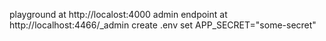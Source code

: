 playground at http://localost:4000
admin endpoint at http://localhost:4466/_admin
create .env set APP_SECRET="some-secret"
